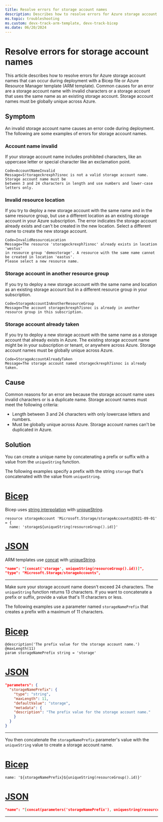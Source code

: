 ```yaml
---
title: Resolve errors for storage account names
description: Describes how to resolve errors for Azure storage account names that can occur during deployment with a Bicep file or Azure Resource Manager template (ARM template).
ms.topic: troubleshooting
ms.custom: devx-track-arm-template, devx-track-bicep
ms.date: 06/20/2024
---
```


# Resolve errors for storage account names

This article describes how to resolve errors for Azure storage account names that can occur during deployment with a Bicep file or Azure Resource Manager template (ARM template). Common causes for an error are a storage account name with invalid characters or a storage account that uses the same name as an existing storage account. Storage account names must be globally unique across Azure.

## Symptom

An invalid storage account name causes an error code during deployment. The following are some examples of errors for storage account names.

### Account name invalid

If your storage account name includes prohibited characters, like an uppercase letter or special character like an exclamation point.

```Output
Code=AccountNameInvalid
Message=S!torageckrexph7isnoc is not a valid storage account name. Storage account name must be
between 3 and 24 characters in length and use numbers and lower-case letters only.
```

### Invalid resource location

If you try to deploy a new storage account with the same name and in the same resource group, but use a different location as an existing storage account in your Azure subscription. The error indicates the storage account already exists and can't be created in the new location. Select a different name to create the new storage account.

```Output
Code=InvalidResourceLocation
Message=The resource 'storageckrexph7isnoc' already exists in location 'westus'
in resource group 'demostorage'. A resource with the same name cannot be created in location 'eastus'.
Please select a new resource name.
```

### Storage account in another resource group

If you try to deploy a new storage account with the same name and location as an existing storage account but in a different resource group in your subscription.

```Output
Code=StorageAccountInAnotherResourceGroup
Message=The account storageckrexph7isnoc is already in another resource group in this subscription.
```

### Storage account already taken

If you try to deploy a new storage account with the same name as a storage account that already exists in Azure. The existing storage account name might be in your subscription or tenant, or anywhere across Azure. Storage account names must be globally unique across Azure.

```Output
Code=StorageAccountAlreadyTaken
Message=The storage account named storageckrexph7isnoc is already taken.
```

## Cause

Common reasons for an error are because the storage account name uses invalid characters or is a duplicate name. Storage account names must meet the following criteria:

- Length between 3 and 24 characters with only lowercase letters and numbers.
- Must be globally unique across Azure. Storage account names can't be duplicated in Azure.

## Solution

You can create a unique name by concatenating a prefix or suffix with a value from the `uniqueString` function.

The following examples specify a prefix with the string `storage` that's concatenated with the value from `uniqueString`.

# [Bicep](#tab/bicep)

Bicep uses [string interpolation](../bicep/bicep-functions-string.md#concat) with [uniqueString](../bicep/bicep-functions-string.md#uniquestring).

```bicep
resource storageAccount 'Microsoft.Storage/storageAccounts@2021-09-01' = {
  name: 'storage${uniqueString(resourceGroup().id)}'
```

# [JSON](#tab/json)

ARM templates use [concat](../templates/template-functions-string.md#concat) with [uniqueString](../templates/template-functions-string.md#uniquestring).

```json
"name": "[concat('storage', uniqueString(resourceGroup().id))]",
"type": "Microsoft.Storage/storageAccounts",
```

---

Make sure your storage account name doesn't exceed 24 characters. The `uniqueString` function returns 13 characters. If you want to concatenate a prefix or suffix, provide a value that's 11 characters or less.

The following examples use a parameter named `storageNamePrefix` that creates a prefix with a maximum of 11 characters.

# [Bicep](#tab/bicep)

```bicep
@description('The prefix value for the storage account name.')
@maxLength(11)
param storageNamePrefix string = 'storage'
```

# [JSON](#tab/json)

```json
"parameters": {
  "storageNamePrefix": {
    "type": "string",
    "maxLength": 11,
    "defaultValue": "storage",
    "metadata": {
    "description": "The prefix value for the storage account name."
    }
  }
}
```

---

You then concatenate the `storageNamePrefix` parameter's value with the `uniqueString` value to create a storage account name.

# [Bicep](#tab/bicep)

```bicep
name: '${storageNamePrefix}${uniqueString(resourceGroup().id)}'
```

# [JSON](#tab/json)

```json
"name": "[concat(parameters('storageNamePrefix'), uniquestring(resourceGroup().id))]"
```

---
